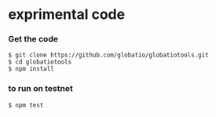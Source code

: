 # exprimental code

### Get the code

```
$ git clone https://github.com/globatio/globatiotools.git
$ cd globatiotools
$ npm install
```

### to run on testnet

```
$ npm test
```
